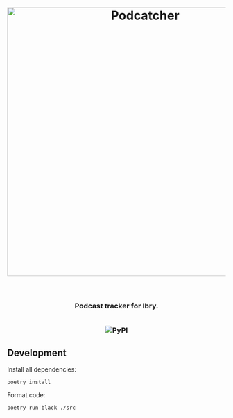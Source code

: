 <h1 align=center>
  <img alt="Podcatcher" src="https://user-images.githubusercontent.com/14793624/126025087-08fae6dd-e9d3-4eed-9f3a-aa15661553e3.png" width="620px" />
</h1>
<br/>
<h3 align="center">
  <p>Podcast tracker for lbry.</p>
  <br/>
  <img alt="PyPI" src="https://img.shields.io/pypi/v/merge?style=for-the-badge">
</h3>



## Development 

Install all dependencies:

```shell
poetry install
```

Format code:

```shell
poetry run black ./src
```
